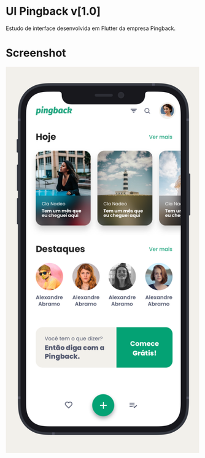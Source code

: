 # UI Pingback v[1.0]
Estudo de interface desenvolvida em Flutter da empresa Pingback.

# Screenshot
![Screenshot](./interface/screenshot.png)